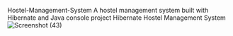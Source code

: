  Hostel-Management-System
A hostel management system built with Hibernate and Java console project
 Hibernate Hostel Management System
![Screenshot (43)](https://github.com/user-attachments/assets/b0070ed5-d29d-44c1-ab88-5eedb82f6e20)



